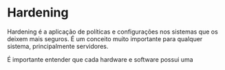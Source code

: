 # Hardening

Hardening é a aplicação de políticas e configurações nos sistemas que os deixem mais seguros. É um conceito muito importante para qualquer sistema, principalmente servidores.

É importante entender que cada hardware e software possui uma 